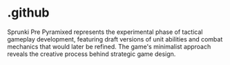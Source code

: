 # .github
Sprunki Pre Pyramixed represents the experimental phase of tactical gameplay development, featuring draft versions of unit abilities and combat mechanics that would later be refined. The game's minimalist approach reveals the creative process behind strategic game design.
